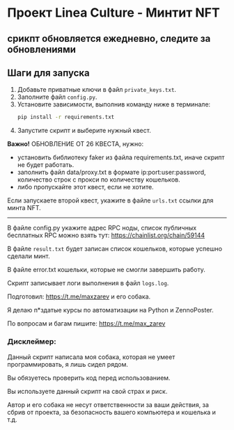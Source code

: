 
# Проект Linea Culture - Минтит NFT
## срикпт обновляется ежедневно, следите за обновлениями

## Шаги для запуска

1. Добавьте приватные ключи в файл `private_keys.txt`.
2. Заполните файл `config.py`.
3. Установите зависимости, выполнив команду ниже в терминале:
    ```sh
    pip install -r requirements.txt
    ```
4. Запустите скрипт и выберите нужный квест.

**Важно!**
ОБНОВЛЕНИЕ ОТ 26 КВЕСТА, нужно:
- установить библиотеку faker из файла requirements.txt, иначе скрипт не будет работать.
- заполнить файл data/proxy.txt в формате ip:port:user:password, количество строк с прокси по количеству кошельков.
- либо пропускайте этот квест, если не хотите.

Если запускаете второй квест, укажите в файле `urls.txt` ссылки для минта NFT.

---

В файле config.py укажите адрес RPC ноды, список публичных бесплатных RPC можно взять тут: https://chainlist.org/chain/59144

В файле `result.txt` будет записан список кошельков, которые успешно сделали минт. 

В файле error.txt кошельки, которые не смогли завершить работу.

Скрипт записывает логи выполнения в файл `logs.log`.

Подготовил: https://t.me/maxzarev и его собака.

Я делаю п*здатые курсы по автоматизации на Python и ZennoPoster.

По вопросам и багам пишите: https://t.me/max_zarev

### Дисклеймер:

Данный скрипт написала моя собака, которая не умеет программировать, я лишь сидел рядом.

Вы обязуетесь проверить код перед использованием.

Вы используете данный скрипт на свой страх и риск. 

Автор и его собака не несут ответственности за ваши действия, за сбрив от проекта, за безопасность вашего компьютера и кошелька и т.д.
